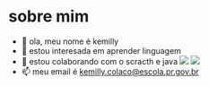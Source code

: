 # sobre mim
- 👀 ola, meu nome é kemilly
- 🌱 estou interesada em aprender linguagem 
- 💞️ estou colaborando com o scracth e java
![](https://img.shields.io/badge/Scratch-4D97FF?style=for-the-badge&logo=Scratch&logoColor=white)
![](https://img.shields.io/badge/JavaScript-323330?style=for-the-badge&logo=javascript&logoColor=F7DF1E)
- 📫 meu email é kemilly.colaco@escola.pr.gov.br

<!---
kemilly15/kemilly15 is a ✨ special ✨ repository because its `README.md` (this file) appears on your GitHub profile.
You can click the Preview link to take a look at your changes.
--->
